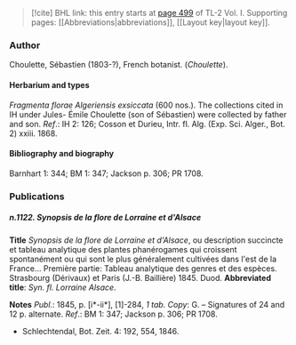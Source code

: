 > [!cite] BHL link: this entry starts at [page 499](https://www.biodiversitylibrary.org/item/103414#page/547/mode/1up) of TL-2 Vol. I.
> Supporting pages: [[Abbreviations|abbreviations]], [[Layout key|layout key]].

### Author

Choulette, Sébastien (1803-?), French botanist. (*Choulette*).

#### Herbarium and types

*Fragmenta florae Algeriensis exsiccata* (600 nos.). The collections cited in IH under Jules- Émile Choulette (son of Sébastien) were collected by father and son.
*Ref*.: IH 2: 126; Cosson et Durieu, Intr. fl. Alg. (Exp. Sci. Alger., Bot. 2) xxiii. 1868.

#### Bibliography and biography

Barnhart 1: 344; BM 1: 347; Jackson p. 306; PR 1708.

### Publications

##### n.1122. Synopsis de la flore de Lorraine et d'Alsace

**Title**
*Synopsis de la flore de Lorraine et d'Alsace*, ou description succincte et tableau analytique des plantes phanérogames qui croissent spontanément ou qui sont le plus généralement cultivées dans l'est de la France... Première partie: Tableau analytique des genres et des espèces. Strasbourg (Dérivaux) et Paris (J.-B. Baillière) 1845. Duod.
**Abbreviated title**: *Syn. fl. Lorraine Alsace*.

**Notes**
*Publ*.: 1845, p. \[i\*-ii\*\], \[1\]-284, *1 tab. Copy*: G. – Signatures of 24 and 12 p. alternate.
*Ref*.: BM 1: 347; Jackson p. 306; PR 1708.
- Schlechtendal, Bot. Zeit. 4: 192, 554, 1846.

